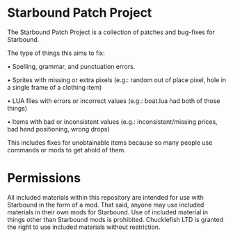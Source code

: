 # Starbound Patch Project
The Starbound Patch Project is a collection of patches and bug-fixes for Starbound.

The type of things this aims to fix:

•	Spelling, grammar, and punctuation errors.

•	Sprites with missing or extra pixels
(e.g.: random out of place pixel, hole in a single frame of a clothing item)

•	LUA files with errors or incorrect values
(e.g.: boat.lua had both of those things)

•	Items with bad or inconsistent values 
(e.g.: inconsistent/missing prices, bad hand positioning, wrong drops)

This includes fixes for unobtainable items because so many people use commands or mods to get ahold of them.

# Permissions
All included materials within this repository are intended for use with Starbound in the form of a mod.
That said, anyone may use included materials in their own mods for Starbound.
Use of included material in things other than Starbound mods is prohibited.
Chucklefish LTD is granted the right to use included materials without restriction.

